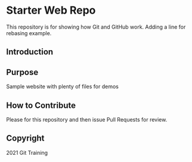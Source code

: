 # Starter Web Repo

This repository is for showing how Git and GitHub work. Adding a line for rebasing example.

## Introduction

## Purpose

Sample website with plenty of files for demos

## How to Contribute

Please for this repository and then issue Pull Requests for review.

## Copyright

2021 Git Training